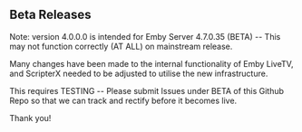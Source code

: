 Beta Releases
-------------

Note:  version 4.0.0.0 is intended for Emby Server 4.7.0.35 (BETA)  -- This may not function correctly (AT ALL) on mainstream release.

Many changes have been made to the internal functionality of Emby LiveTV, and ScripterX needed to be adjusted to utilise the new infrastructure.

This requires TESTING -- Please submit Issues under BETA of this Github Repo so that we can track and rectify before it becomes live.

Thank you!
